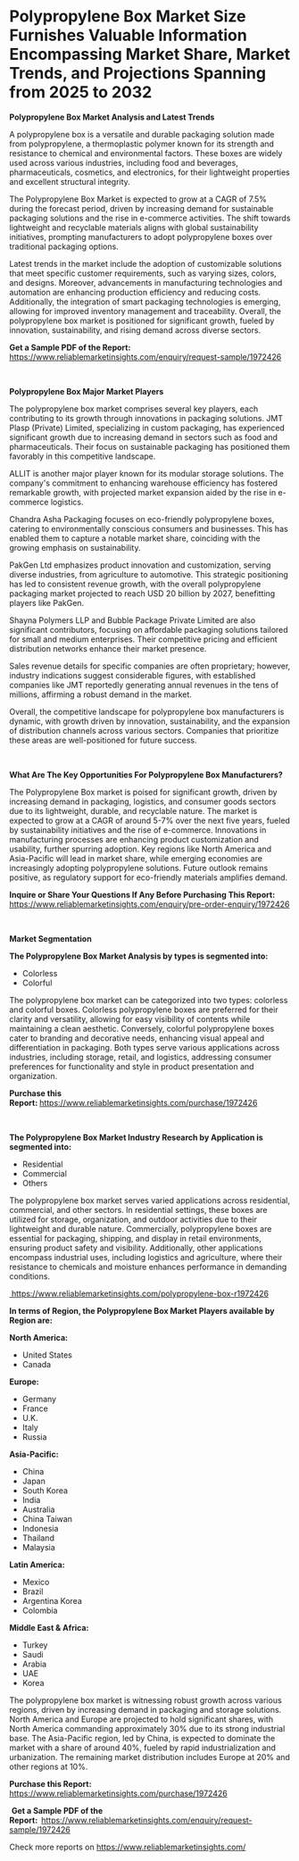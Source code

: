 <p><h1>Polypropylene Box Market Size Furnishes Valuable Information Encompassing Market Share, Market Trends, and Projections Spanning from 2025 to 2032</h1></p><p><strong>Polypropylene Box Market Analysis and Latest Trends</strong></p>
<p><p>A polypropylene box is a versatile and durable packaging solution made from polypropylene, a thermoplastic polymer known for its strength and resistance to chemical and environmental factors. These boxes are widely used across various industries, including food and beverages, pharmaceuticals, cosmetics, and electronics, for their lightweight properties and excellent structural integrity.</p><p>The Polypropylene Box Market is expected to grow at a CAGR of 7.5% during the forecast period, driven by increasing demand for sustainable packaging solutions and the rise in e-commerce activities. The shift towards lightweight and recyclable materials aligns with global sustainability initiatives, prompting manufacturers to adopt polypropylene boxes over traditional packaging options. </p><p>Latest trends in the market include the adoption of customizable solutions that meet specific customer requirements, such as varying sizes, colors, and designs. Moreover, advancements in manufacturing technologies and automation are enhancing production efficiency and reducing costs. Additionally, the integration of smart packaging technologies is emerging, allowing for improved inventory management and traceability. Overall, the polypropylene box market is positioned for significant growth, fueled by innovation, sustainability, and rising demand across diverse sectors.</p></p>
<p><strong>Get a Sample PDF of the Report:&nbsp;</strong> <a href="https://www.reliablemarketinsights.com/enquiry/request-sample/1972426?utm_campaign=2181&utm_medium=2&utm_source=Github&utm_content=ia&utm_term=01042025&utm_id=polypropylene-box">https://www.reliablemarketinsights.com/enquiry/request-sample/1972426</a></p>
<p>&nbsp;</p>
<p><strong>Polypropylene Box Major Market Players</strong></p>
<p><p>The polypropylene box market comprises several key players, each contributing to its growth through innovations in packaging solutions. JMT Plasp (Private) Limited, specializing in custom packaging, has experienced significant growth due to increasing demand in sectors such as food and pharmaceuticals. Their focus on sustainable packaging has positioned them favorably in this competitive landscape.</p><p>ALLIT is another major player known for its modular storage solutions. The company's commitment to enhancing warehouse efficiency has fostered remarkable growth, with projected market expansion aided by the rise in e-commerce logistics.</p><p>Chandra Asha Packaging focuses on eco-friendly polypropylene boxes, catering to environmentally conscious consumers and businesses. This has enabled them to capture a notable market share, coinciding with the growing emphasis on sustainability.</p><p>PakGen Ltd emphasizes product innovation and customization, serving diverse industries, from agriculture to automotive. This strategic positioning has led to consistent revenue growth, with the overall polypropylene packaging market projected to reach USD 20 billion by 2027, benefitting players like PakGen.</p><p>Shayna Polymers LLP and Bubble Package Private Limited are also significant contributors, focusing on affordable packaging solutions tailored for small and medium enterprises. Their competitive pricing and efficient distribution networks enhance their market presence.</p><p>Sales revenue details for specific companies are often proprietary; however, industry indications suggest considerable figures, with established companies like JMT reportedly generating annual revenues in the tens of millions, affirming a robust demand in the market.</p><p>Overall, the competitive landscape for polypropylene box manufacturers is dynamic, with growth driven by innovation, sustainability, and the expansion of distribution channels across various sectors. Companies that prioritize these areas are well-positioned for future success.</p></p>
<p>&nbsp;</p>
<p><strong>What Are The Key Opportunities For Polypropylene Box Manufacturers?</strong></p>
<p><p>The Polypropylene Box market is poised for significant growth, driven by increasing demand in packaging, logistics, and consumer goods sectors due to its lightweight, durable, and recyclable nature. The market is expected to grow at a CAGR of around 5-7% over the next five years, fueled by sustainability initiatives and the rise of e-commerce. Innovations in manufacturing processes are enhancing product customization and usability, further spurring adoption. Key regions like North America and Asia-Pacific will lead in market share, while emerging economies are increasingly adopting polypropylene solutions. Future outlook remains positive, as regulatory support for eco-friendly materials amplifies demand.</p></p>
<p><strong>Inquire or Share Your Questions If Any Before Purchasing This Report:</strong> <a href="https://www.reliablemarketinsights.com/enquiry/pre-order-enquiry/1972426?utm_campaign=2181&utm_medium=2&utm_source=Github&utm_content=ia&utm_term=01042025&utm_id=polypropylene-box">https://www.reliablemarketinsights.com/enquiry/pre-order-enquiry/1972426</a></p>
<p>&nbsp;</p>
<p><strong>Market Segmentation</strong></p>
<p><strong>The Polypropylene Box Market Analysis by types is segmented into:</strong></p>
<p><ul><li>Colorless</li><li>Colorful</li></ul></p>
<p><p>The polypropylene box market can be categorized into two types: colorless and colorful boxes. Colorless polypropylene boxes are preferred for their clarity and versatility, allowing for easy visibility of contents while maintaining a clean aesthetic. Conversely, colorful polypropylene boxes cater to branding and decorative needs, enhancing visual appeal and differentiation in packaging. Both types serve various applications across industries, including storage, retail, and logistics, addressing consumer preferences for functionality and style in product presentation and organization.</p></p>
<p><strong>Purchase this Report:&nbsp;</strong><a href="https://www.reliablemarketinsights.com/purchase/1972426?utm_campaign=2181&utm_medium=2&utm_source=Github&utm_content=ia&utm_term=01042025&utm_id=polypropylene-box">https://www.reliablemarketinsights.com/purchase/1972426</a></p>
<p>&nbsp;</p>
<p><strong>The Polypropylene Box Market Industry Research by Application is segmented into:</strong></p>
<p><ul><li>Residential</li><li>Commercial</li><li>Others</li></ul></p>
<p><p>The polypropylene box market serves varied applications across residential, commercial, and other sectors. In residential settings, these boxes are utilized for storage, organization, and outdoor activities due to their lightweight and durable nature. Commercially, polypropylene boxes are essential for packaging, shipping, and display in retail environments, ensuring product safety and visibility. Additionally, other applications encompass industrial uses, including logistics and agriculture, where their resistance to chemicals and moisture enhances performance in demanding conditions.</p></p>
<p><a href="https://www.reliablemarketinsights.com/polypropylene-box-r1972426?utm_campaign=2181&utm_medium=2&utm_source=Github&utm_content=ia&utm_term=01042025&utm_id=polypropylene-box">&nbsp;https://www.reliablemarketinsights.com/polypropylene-box-r1972426</a></p>
<p><strong>In terms of Region, the Polypropylene Box Market Players available by Region are:</strong></p>
<p>
    <p> <strong> North America: </strong>
        <ul>
            <li>United States</li>
            <li>Canada</li>
        </ul>
        </p> 
    <p> <strong> Europe: </strong>
        <ul>
            <li>Germany</li>
            <li>France</li>
            <li>U.K.</li>
            <li>Italy</li>
            <li>Russia</li>
        </ul>
        </p> 
    <p> <strong> Asia-Pacific: </strong>
        <ul>
            <li>China</li>
            <li>Japan</li>
            <li>South Korea</li>
            <li>India</li>
            <li>Australia</li>
            <li>China Taiwan</li>
            <li>Indonesia</li>
            <li>Thailand</li>
            <li>Malaysia</li>
        </ul>
        </p> 
    <p> <strong> Latin America: </strong>
        <ul>
            <li>Mexico</li>
            <li>Brazil</li>
            <li>Argentina Korea</li>
            <li>Colombia</li>
        </ul>
        </p> 
    <p> <strong> Middle East & Africa: </strong>
        <ul>
            <li>Turkey</li>
            <li>Saudi</li>
            <li>Arabia</li>
            <li>UAE</li>
            <li>Korea</li>
        </ul>
    </p>
    </p>
<p><p>The polypropylene box market is witnessing robust growth across various regions, driven by increasing demand in packaging and storage solutions. North America and Europe are projected to hold significant shares, with North America commanding approximately 30% due to its strong industrial base. The Asia-Pacific region, led by China, is expected to dominate the market with a share of around 40%, fueled by rapid industrialization and urbanization. The remaining market distribution includes Europe at 20% and other regions at 10%.</p></p>
<p><strong>Purchase this Report: </strong><a href="https://www.reliablemarketinsights.com/purchase/1972426?utm_campaign=2181&utm_medium=2&utm_source=Github&utm_content=ia&utm_term=01042025&utm_id=polypropylene-box">https://www.reliablemarketinsights.com/purchase/1972426</a></p>
<p>&nbsp;<strong>Get a Sample PDF of the Report:&nbsp;&nbsp;</strong><a href="https://www.reliablemarketinsights.com/enquiry/request-sample/1972426?utm_campaign=2181&utm_medium=2&utm_source=Github&utm_content=ia&utm_term=01042025&utm_id=polypropylene-box">https://www.reliablemarketinsights.com/enquiry/request-sample/1972426</a></p>
<p><strong></strong></p>
<p>Check more reports on <a href="https://www.reliablemarketinsights.com/?utm_campaign=2181&utm_medium=2&utm_source=Github&utm_content=ia&utm_term=01042025&utm_id=polypropylene-box">https://www.reliablemarketinsights.com/</a></p>
